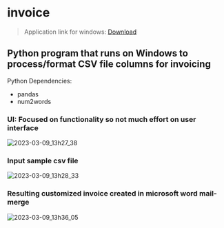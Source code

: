 # invoice

> Application link for windows: [Download](https://www.dropbox.com/s/7mzdz282ts3labm/InvoiceApp.rar?dl=1)

## Python program that runs on Windows to process/format CSV file columns for invoicing
Python Dependencies:
* pandas
* num2words

### UI: Focused on functionality so not much effort on user interface
![2023-03-09_13h27_38](https://user-images.githubusercontent.com/19203873/223901960-cc597a4d-1f3e-4ced-9566-09a231a351ca.png)

### Input sample csv file
![2023-03-09_13h28_33](https://user-images.githubusercontent.com/19203873/223902106-458b09e2-f4b8-404e-b916-e58c9ea83ca0.png)

### Resulting customized invoice created in microsoft word mail-merge
![2023-03-09_13h36_05](https://user-images.githubusercontent.com/19203873/223902354-189bf868-5b18-4475-94e2-596f90ee646f.png)

